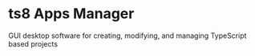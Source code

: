 # ts8 Apps Manager
GUI desktop software for creating, modifying, and managing TypeScript based projects
